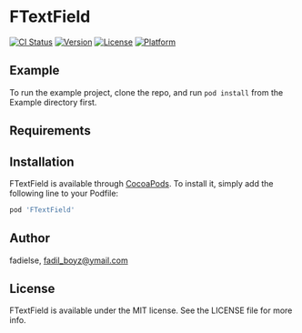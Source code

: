# FTextField

[![CI Status](https://img.shields.io/travis/fadielse/FTextField.svg?style=flat)](https://travis-ci.org/fadielse/FTextField)
[![Version](https://img.shields.io/cocoapods/v/FTextField.svg?style=flat)](https://cocoapods.org/pods/FTextField)
[![License](https://img.shields.io/cocoapods/l/FTextField.svg?style=flat)](https://cocoapods.org/pods/FTextField)
[![Platform](https://img.shields.io/cocoapods/p/FTextField.svg?style=flat)](https://cocoapods.org/pods/FTextField)

## Example

To run the example project, clone the repo, and run `pod install` from the Example directory first.

## Requirements

## Installation

FTextField is available through [CocoaPods](https://cocoapods.org). To install
it, simply add the following line to your Podfile:

```ruby
pod 'FTextField'
```

## Author

fadielse, fadil_boyz@ymail.com

## License

FTextField is available under the MIT license. See the LICENSE file for more info.
